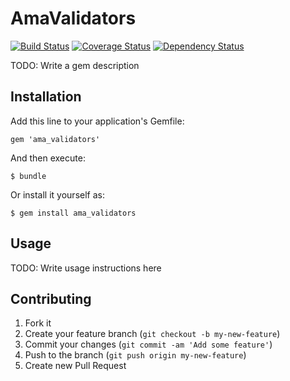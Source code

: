 # AmaValidators

[![Build Status](https://api.travis-ci.org/amaabca/ama_validators.png?branch=master)](https://travis-ci.org/amaabca/ama_validators)
[![Coverage Status](https://coveralls.io/repos/amaabca/ama_validators/badge.png)](https://coveralls.io/r/amaabca/ama_validators)
[![Dependency Status](https://gemnasium.com/amaabca/ama_validators.png)](https://gemnasium.com/amaabca/ama_validators)

TODO: Write a gem description

## Installation

Add this line to your application's Gemfile:

    gem 'ama_validators'

And then execute:

    $ bundle

Or install it yourself as:

    $ gem install ama_validators

## Usage

TODO: Write usage instructions here

## Contributing

1. Fork it
2. Create your feature branch (`git checkout -b my-new-feature`)
3. Commit your changes (`git commit -am 'Add some feature'`)
4. Push to the branch (`git push origin my-new-feature`)
5. Create new Pull Request
